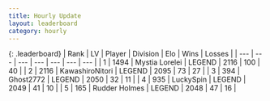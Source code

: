 ```yaml
---
title: Hourly Update
layout: leaderboard
category: hourly
---
```


{: .leaderboard}
| Rank | LV | Player | Division | Elo | Wins | Losses |
| --- | --- | --- | --- | --- | --- | --- |
| <span data-change="0">1</span> | 1494 | <span title="ID: 315148">Mystia Lorelei</span> | LEGEND | <span data-change="0">2116</span> | <span data-change="0">100</span> | <span data-change="0">40</span> |
| <span data-change="0">2</span> | 2116 | <span title="ID: 164871">KawashiroNitori</span> | LEGEND | <span data-change="0">2095</span> | <span data-change="0">73</span> | <span data-change="0">27</span> |
| <span data-change="0">3</span> | 394 | <span title="ID: 336637">Ghost2772</span> | LEGEND | <span data-change="0">2050</span> | <span data-change="0">32</span> | <span data-change="0">11</span> |
| <span data-change="0">4</span> | 935 | <span title="ID: 498412">LuckySpin</span> | LEGEND | <span data-change="0">2049</span> | <span data-change="0">41</span> | <span data-change="0">10</span> |
| <span data-change="0">5</span> | 165 | <span title="ID: 219412">Rudder Holmes</span> | LEGEND | <span data-change="5">2048</span> | <span data-change="1">47</span> | <span data-change="0">16</span> |